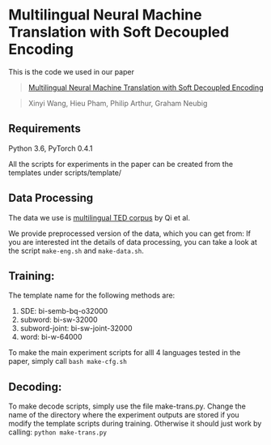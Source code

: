 # Multilingual Neural Machine Translation with Soft Decoupled Encoding
This is the code we used in our paper
>[Multilingual Neural Machine Translation with Soft Decoupled Encoding](https://arxiv.org/pdf/1902.03499.pdf)

>Xinyi Wang, Hieu Pham, Philip Arthur, Graham Neubig


## Requirements

Python 3.6, PyTorch 0.4.1


All the scripts for experiments in the paper can be created from the templates under scripts/template/

## Data Processing

The data we use is [multilingual TED corpus](https://github.com/neulab/word-embeddings-for-nmt) by Qi et al.

We provide preprocessed version of the data, which you can get from:
If you are interested int the details of data processing, you can take a look at the script ``make-eng.sh`` and  ``make-data.sh``.

## Training:
The template name for the following methods are:
  1. SDE: bi-semb-bq-o32000
  2. subword: bi-sw-32000
  2. subword-joint: bi-sw-joint-32000
  3. word: bi-w-64000

To make the main experiment scripts for alll 4 languages tested in the paper, simply call
``bash make-cfg.sh``

## Decoding:
To make decode scripts, simply use the file make-trans.py. Change the name of the directory where the experiment outputs are stored if you modify the template scripts during training. Otherwise it should just work by calling:
``python make-trans.py``

